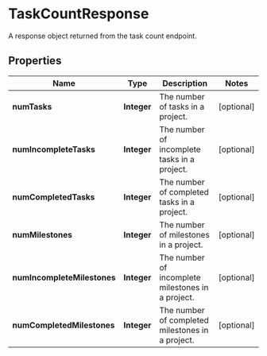 

# TaskCountResponse

A response object returned from the task count endpoint.

## Properties

| Name | Type | Description | Notes |
|------------ | ------------- | ------------- | -------------|
|**numTasks** | **Integer** | The number of tasks in a project. |  [optional] |
|**numIncompleteTasks** | **Integer** | The number of incomplete tasks in a project. |  [optional] |
|**numCompletedTasks** | **Integer** | The number of completed tasks in a project. |  [optional] |
|**numMilestones** | **Integer** | The number of milestones in a project. |  [optional] |
|**numIncompleteMilestones** | **Integer** | The number of incomplete milestones in a project. |  [optional] |
|**numCompletedMilestones** | **Integer** | The number of completed milestones in a project. |  [optional] |



